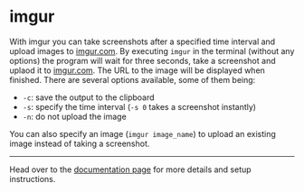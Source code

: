 imgur
=====
With imgur you can take screenshots after a specified time interval and upload
images to [imgur.com](http://imgur.com). By executing `imgur` in the terminal
(without any options) the program will wait for three seconds, take a
screenshot and uplaod it to [imgur.com](http://imgur.com). The URL to the image
will be displayed when finished. There are several options available, some of
them being:
* `-c`: save the output to the clipboard
* `-s`: specify the time interval (`-s 0` takes a screenshot instantly)
* `-n`: do not upload the image

You can also specify an image (`imgur image_name`) to upload an existing image
instead of taking a screenshot.

---

Head over to the [documentation page](http://haukurpallh.github.com/docs/imgur)
for more details and setup instructions.
